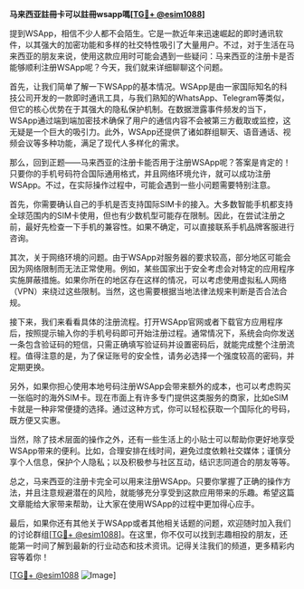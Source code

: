 **马来西亚註冊卡可以註冊wsapp嗎[[TG💪+ @esim1088](https://t.me/s/esim1088)]**

提到WSApp，相信不少人都不会陌生。它是一款近年来迅速崛起的即时通讯软件，以其强大的加密功能和多样的社交特性吸引了大量用户。不过，对于生活在马来西亚的朋友来说，使用这款应用时可能会遇到一些疑问：马来西亚的注册卡是否能够顺利注册WSApp呢？今天，我们就来详细聊聊这个问题。

首先，让我们简单了解一下WSApp的基本情况。WSApp是由一家国际知名的科技公司开发的一款即时通讯工具，与我们熟知的WhatsApp、Telegram等类似，但它的核心优势在于其强大的隐私保护机制。在数据泄露事件频发的当下，WSApp通过端到端加密技术确保了用户的通信内容不会被第三方截取或监控，这无疑是一个巨大的吸引力。此外，WSApp还提供了诸如群组聊天、语音通话、视频会议等多种功能，满足了现代人多样化的需求。

那么，回到正题——马来西亚的注册卡能否用于注册WSApp呢？答案是肯定的！只要你的手机号码符合国际通用格式，并且网络环境允许，就可以成功注册WSApp。不过，在实际操作过程中，可能会遇到一些小问题需要特别注意。

首先，你需要确认自己的手机是否支持国际SIM卡的接入。大多数智能手机都支持全球范围内的SIM卡使用，但也有少数机型可能存在限制。因此，在尝试注册之前，最好先检查一下手机的兼容性。如果不确定，可以直接联系手机品牌客服进行咨询。

其次，关于网络环境的问题。由于WSApp对服务器的要求较高，部分地区可能会因为网络限制而无法正常使用。例如，某些国家出于安全考虑会对特定的应用程序实施屏蔽措施。如果你所在的地区存在这样的情况，可以考虑使用虚拟私人网络（VPN）来绕过这些限制。当然，这也需要根据当地法律法规来判断是否合法合规。

接下来，我们来看看具体的注册流程。打开WSApp官网或者下载官方应用程序后，按照提示输入你的手机号码即可开始注册过程。通常情况下，系统会向你发送一条包含验证码的短信，只需正确填写验证码并设置密码后，就能完成整个注册流程。值得注意的是，为了保证账号的安全性，请务必选择一个强度较高的密码，并定期更换。

另外，如果你担心使用本地号码注册WSApp会带来额外的成本，也可以考虑购买一张临时的海外SIM卡。现在市面上有许多专门提供这类服务的商家，比如eSIM卡就是一种非常便捷的选择。通过这种方式，你可以轻松获取一个国际化的号码，既方便又实惠。

当然，除了技术层面的操作之外，还有一些生活上的小贴士可以帮助你更好地享受WSApp带来的便利。比如，合理安排在线时间，避免过度依赖社交媒体；谨慎分享个人信息，保护个人隐私；以及积极参与社区互动，结识志同道合的朋友等等。

总之，马来西亚的注册卡完全可以用来注册WSApp。只要你掌握了正确的操作方法，并且注意规避潜在的风险，就能够充分享受到这款应用带来的乐趣。希望这篇文章能给大家带来帮助，让大家在使用WSApp的过程中更加得心应手。

最后，如果你还有其他关于WSApp或者其他相关话题的问题，欢迎随时加入我们的讨论群组[[TG💪+ @esim1088](https://t.me/s/esim1088)]。在这里，你不仅可以找到志趣相投的朋友，还能第一时间了解到最新的行业动态和技术资讯。记得关注我们的频道，更多精彩内容等着你！

[[TG💪+ @esim1088](https://t.me/s/esim1088) ![Image](https://i.postimg.cc/4NQfJmqS/Snipaste-2025-05-13-00-14-12.png)]
